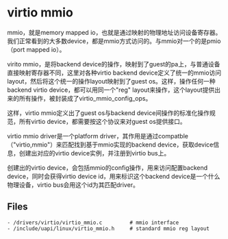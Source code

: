 # virtio mmio

mmio，就是memory mapped io，也就是通过映射的物理地址访问设备寄存器。我们正常看到的大多数device，都是mmio方式访问的。与mmio对一个的是pmio（port mapped io）。

virito mmio，是将backend device的操作，映射到了guest的pa上，与普通设备直接映射寄存器不同，这里对各种virtio backend device定义了统一的mmio访问layout，然后将这个统一的操作layout映射到了guest os。这样，操作任何一种backend virtio device，都可以用同一个"reg" layout来操作，这个layout提供出来的所有操作，被封装成了virtio_mmio_config_ops。

这样，virtio mmio定义出了guest os与backend device间操作的标准化操作规范，所有virtio device，都需要按这个协议来对guest os提供接口。

virtio mmio driver是一个platform driver，其作用是通过compatble（"virtio,mmio"）来匹配找到基于mmio实现的backend device，获取device信息，创建出对应的virtio device实例，并注册到virtio bus上。

创建出的virtio device，会包括mmio的config操作，用来访问配置backend device，同时会获得virtio device id，用来标识这个backend device是一个什么物理设备，virtio bus会用这个id为其匹配driver。

## Files

```
- /drivers/virtio/virtio_mmio.c			# mmio interface
- /include/uapi/linux/virtio_mmio.h		# standard mmio reg layout
```